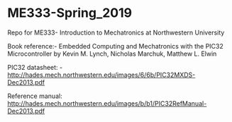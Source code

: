 # ME333-Spring_2019
Repo for ME333- Introduction to Mechatronics at Northwestern University

Book reference:- Embedded Computing and Mechatronics with the PIC32 Microcontroller by Kevin M. Lynch, Nicholas Marchuk, Matthew L. Elwin

PIC32 datasheet: - http://hades.mech.northwestern.edu/images/6/6b/PIC32MXDS-Dec2013.pdf

Reference manual: http://hades.mech.northwestern.edu/images/b/b1/PIC32RefManual-Dec2013.pdf
